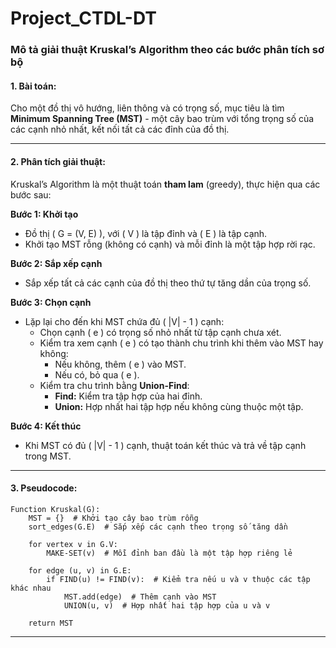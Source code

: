 # Project_CTDL-DT
### **Mô tả giải thuật Kruskal’s Algorithm theo các bước phân tích sơ bộ**

#### **1. Bài toán:**
Cho một đồ thị vô hướng, liên thông và có trọng số, mục tiêu là tìm **Minimum Spanning Tree (MST)** - một cây bao trùm với tổng trọng số của các cạnh nhỏ nhất, kết nối tất cả các đỉnh của đồ thị.

---

#### **2. Phân tích giải thuật:**
Kruskal’s Algorithm là một thuật toán **tham lam** (greedy), thực hiện qua các bước sau:

**Bước 1: Khởi tạo**
- Đồ thị \( G = (V, E) \), với \( V \) là tập đỉnh và \( E \) là tập cạnh.
- Khởi tạo MST rỗng (không có cạnh) và mỗi đỉnh là một tập hợp rời rạc.

**Bước 2: Sắp xếp cạnh**
- Sắp xếp tất cả các cạnh của đồ thị theo thứ tự tăng dần của trọng số.

**Bước 3: Chọn cạnh**
- Lặp lại cho đến khi MST chứa đủ \( |V| - 1 \) cạnh:
  - Chọn cạnh \( e \) có trọng số nhỏ nhất từ tập cạnh chưa xét.
  - Kiểm tra xem cạnh \( e \) có tạo thành chu trình khi thêm vào MST hay không:
    - Nếu không, thêm \( e \) vào MST.
    - Nếu có, bỏ qua \( e \).
  - Kiểm tra chu trình bằng **Union-Find**:
    - **Find:** Kiểm tra tập hợp của hai đỉnh.
    - **Union:** Hợp nhất hai tập hợp nếu không cùng thuộc một tập.

**Bước 4: Kết thúc**
- Khi MST có đủ \( |V| - 1 \) cạnh, thuật toán kết thúc và trả về tập cạnh trong MST.

---

#### **3. Pseudocode:**

```text
Function Kruskal(G):
    MST = {}  # Khởi tạo cây bao trùm rỗng
    sort_edges(G.E)  # Sắp xếp các cạnh theo trọng số tăng dần
    
    for vertex v in G.V:
        MAKE-SET(v)  # Mỗi đỉnh ban đầu là một tập hợp riêng lẻ
    
    for edge (u, v) in G.E:
        if FIND(u) != FIND(v):  # Kiểm tra nếu u và v thuộc các tập khác nhau
            MST.add(edge)  # Thêm cạnh vào MST
            UNION(u, v)  # Hợp nhất hai tập hợp của u và v
    
    return MST
```

---
